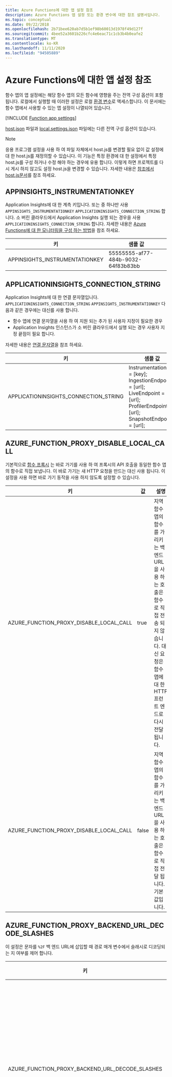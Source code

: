 ```yaml
---
title: Azure Functions에 대한 앱 설정 참조
description: Azure Functions 앱 설정 또는 환경 변수에 대한 참조 설명서입니다.
ms.topic: conceptual
ms.date: 09/22/2018
ms.openlocfilehash: 2b71bee620ab7d5b1ef98b60013d1978f49d127f
ms.sourcegitcommit: 4bee52a3601b226cfc4e6eac71c1cb3b4b0eafe2
ms.translationtype: MT
ms.contentlocale: ko-KR
ms.lasthandoff: 11/11/2020
ms.locfileid: "94505889"
---
```

# <a name="app-settings-reference-for-azure-functions"></a>Azure Functions에 대한 앱 설정 참조

함수 앱의 앱 설정에는 해당 함수 앱의 모든 함수에 영향을 주는 전역 구성 옵션이 포함됩니다. 로컬에서 실행할 때 이러한 설정은 로컬 [환경 변수](functions-run-local.md#local-settings-file)로 액세스합니다. 이 문서에는 함수 앱에서 사용할 수 있는 앱 설정이 나열되어 있습니다.

[!INCLUDE [Function app settings](../../includes/functions-app-settings.md)]

[host.json](functions-host-json.md) 파일과 [local.settings.json](functions-run-local.md#local-settings-file) 파일에는 다른 전역 구성 옵션이 있습니다.

> [!NOTE]  
> 응용 프로그램 설정을 사용 하 여 파일 자체에서 host.js를 변경할 필요 없이 값 설정에 대 한 host.js를 재정의할 수 있습니다. 이 기능은 특정 환경에 대 한 설정에서 특정 host.js를 구성 하거나 수정 해야 하는 경우에 유용 합니다. 이렇게 하면 프로젝트를 다시 게시 하지 않고도 설정 host.js을 변경할 수 있습니다. 자세한 내용은 [ 참조에서host.js문서](functions-host-json.md#override-hostjson-values)를 참조 하세요.  

## <a name="appinsights_instrumentationkey"></a>APPINSIGHTS_INSTRUMENTATIONKEY

Application Insights에 대 한 계측 키입니다. 또는 중 하나만 사용 `APPINSIGHTS_INSTRUMENTATIONKEY` `APPLICATIONINSIGHTS_CONNECTION_STRING` 합니다. 소 버린 클라우드에서 Application Insights 실행 되는 경우을 사용 `APPLICATIONINSIGHTS_CONNECTION_STRING` 합니다. 자세한 내용은 [Azure Functions에 대 한 모니터링을 구성 하는 방법](configure-monitoring.md)을 참조 하세요. 

|키|샘플 값|
|---|------------|
|APPINSIGHTS_INSTRUMENTATIONKEY|55555555-af77-484b-9032-64f83b83bb|

## <a name="applicationinsights_connection_string"></a>APPLICATIONINSIGHTS_CONNECTION_STRING

Application Insights에 대 한 연결 문자열입니다. `APPLICATIONINSIGHTS_CONNECTION_STRING` `APPINSIGHTS_INSTRUMENTATIONKEY` 다음과 같은 경우에는 대신를 사용 합니다.

+ 함수 앱에 연결 문자열을 사용 하 여 지원 되는 추가 된 사용자 지정이 필요한 경우 
+ Application Insights 인스턴스가 소 버린 클라우드에서 실행 되는 경우 사용자 지정 끝점이 필요 합니다.

자세한 내용은 [연결 문자열](../azure-monitor/app/sdk-connection-string.md)을 참조 하세요. 

|키|샘플 값|
|---|------------|
|APPLICATIONINSIGHTS_CONNECTION_STRING|InstrumentationKey = [key]; IngestionEndpoint = [url]; LiveEndpoint = [url]; ProfilerEndpoint = [url]; SnapshotEndpoint = [url];|

## <a name="azure_function_proxy_disable_local_call"></a>AZURE_FUNCTION_PROXY_DISABLE_LOCAL_CALL

기본적으로 [함수 프록시](functions-proxies.md) 는 바로 가기를 사용 하 여 프록시의 API 호출을 동일한 함수 앱의 함수로 직접 보냅니다. 이 바로 가기는 새 HTTP 요청을 만드는 대신 사용 됩니다. 이 설정을 사용 하면 바로 가기 동작을 사용 하지 않도록 설정할 수 있습니다.

|키|값|설명|
|-|-|-|
|AZURE_FUNCTION_PROXY_DISABLE_LOCAL_CALL|true|지역 함수 앱의 함수를 가리키는 백 엔드 URL을 사용 하는 호출은 함수로 직접 전송 되지 않습니다. 대신 요청은 함수 앱에 대 한 HTTP 프런트 엔드로 다시 전달 됩니다.|
|AZURE_FUNCTION_PROXY_DISABLE_LOCAL_CALL|false|지역 함수 앱의 함수를 가리키는 백 엔드 URL을 사용 하는 호출은 함수로 직접 전달 됩니다. 기본값입니다. |

## <a name="azure_function_proxy_backend_url_decode_slashes"></a>AZURE_FUNCTION_PROXY_BACKEND_URL_DECODE_SLASHES

이 설정은 문자를 `%2F` 백 엔드 URL에 삽입할 때 경로 매개 변수에서 슬래시로 디코딩되는 지 여부를 제어 합니다. 

|키|값|설명|
|-|-|-|
|AZURE_FUNCTION_PROXY_BACKEND_URL_DECODE_SLASHES|true|인코딩된 슬래시가 있는 경로 매개 변수는 디코딩됩니다. |
|AZURE_FUNCTION_PROXY_BACKEND_URL_DECODE_SLASHES|false|모든 경로 매개 변수는 기본 동작인 변경 되지 않은 상태로 전달 됩니다. |

예를 들어 도메인의 함수 앱에 대 한 proxies.js파일을 살펴보겠습니다 `myfunction.com` .

```JSON
{
    "$schema": "http://json.schemastore.org/proxies",
    "proxies": {
        "root": {
            "matchCondition": {
                "route": "/{*all}"
            },
            "backendUri": "example.com/{all}"
        }
    }
}
```

`AZURE_FUNCTION_PROXY_BACKEND_URL_DECODE_SLASHES`가로 설정 되 면 `true` URL은 `example.com/api%2ftest` 로 확인 `example.com/api/test` 됩니다. 기본적으로 URL은 변경 되지 않고 그대로 유지 됩니다 `example.com/test%2fapi` . 자세한 내용은 [함수 프록시](functions-proxies.md)를 참조 하세요.

## <a name="azure_functions_environment"></a>AZURE_FUNCTIONS_ENVIRONMENT

버전 2.x 이상 버전의 함수 런타임에서는 런타임 환경에 따라 앱 동작을 구성 합니다. [초기화 하는 동안](https://github.com/Azure/azure-functions-host/blob/dev/src/WebJobs.Script.WebHost/Program.cs#L43)이 값을 읽습니다. `AZURE_FUNCTIONS_ENVIRONMENT`는 임의의 값으로 설정할 수 있지만 [개발](/dotnet/api/microsoft.aspnetcore.hosting.environmentname.development), [준비](/dotnet/api/microsoft.aspnetcore.hosting.environmentname.staging)및 [프로덕션](/dotnet/api/microsoft.aspnetcore.hosting.environmentname.production)의 [세 가지 값](/dotnet/api/microsoft.aspnetcore.hosting.environmentname) 이 지원 됩니다. 가 `AZURE_FUNCTIONS_ENVIRONMENT` 설정 되지 않은 경우 로컬 환경 및 Azure에서 기본적으로로 설정 `Development` `Production` 됩니다. 런타임 환경을 설정 하는 대신이 설정을 사용 해야 합니다 `ASPNETCORE_ENVIRONMENT` . 

## <a name="azurefunctionsjobhost__"></a>AzureFunctionsJobHost__\*

버전 2.x 이상 버전의 함수 런타임에서는 응용 프로그램 설정이 현재 환경의 설정 [ 에host.js](functions-host-json.md) 를 재정의할 수 있습니다. 이러한 재정의는 이라는 응용 프로그램 설정으로 표현 됩니다 `AzureFunctionsJobHost__path__to__setting` . 자세한 내용은 [값에 대 한 host.js재정의](functions-host-json.md#override-hostjson-values)를 참조 하세요.

## <a name="azurewebjobsdashboard"></a>AzureWebJobsDashboard

로그를 저장하고 포털의 **모니터** 탭에 표시하기 위한 선택적인 스토리지 계정 연결 문자열입니다. 이 설정은 Azure Functions 런타임의 버전 1.x를 대상으로 하는 앱에만 유효 합니다. 스토리지 계정은 Blob, 큐 및 테이블을 지원하는 범용 계정이어야 합니다. 자세한 내용은 [스토리지 계정 요구 사항](storage-considerations.md#storage-account-requirements)을 참조하세요.

|키|샘플 값|
|---|------------|
|AzureWebJobsDashboard|DefaultEndpointsProtocol=https;AccountName=<name>;AccountKey=<key>|

> [!NOTE]
> 성능 및 환경을 향상 시키기 위해 런타임 버전 2.x 이상 버전에서는 대신 모니터링을 위해 APPINSIGHTS_INSTRUMENTATIONKEY 및 App Insights를 사용 `AzureWebJobsDashboard` 합니다.

## <a name="azurewebjobsdisablehomepage"></a>AzureWebJobsDisableHomepage

`true`는 함수 앱의 루트 URL에 표시되는 기본 방문 페이지를 사용하지 않도록 설정한다는 의미입니다. 기본값은 `false`입니다.

|키|샘플 값|
|---|------------|
|AzureWebJobsDisableHomepage|true|

이 앱 설정이 생략되거나 `false`로 설정되면 URL `<functionappname>.azurewebsites.net`에 대한 응답으로 다음 예와 유사한 페이지가 표시됩니다.

![함수 앱 방문 페이지](media/functions-app-settings/function-app-landing-page.png)

## <a name="azurewebjobsdotnetreleasecompilation"></a>AzureWebJobsDotNetReleaseCompilation

`true`는 .NET 코드를 컴파일할 때 릴리스 모드 사용을 의미합니다. `false`는 디버그 모드 사용을 의미합니다. 기본값은 `true`입니다.

|키|샘플 값|
|---|------------|
|AzureWebJobsDotNetReleaseCompilation|true|

## <a name="azurewebjobsfeatureflags"></a>AzureWebJobsFeatureFlags

사용하도록 설정할 쉼표로 구분된 베타 기능 목록입니다. 이 플래그로 사용할 수 있는 베타 기능은 프로덕션 준비가 되지 않았지만 실제로 사용하기 전에 실험적 용도로 사용할 수 있습니다.

|키|샘플 값|
|---|------------|
|AzureWebJobsFeatureFlags|feature1,feature2|

## <a name="azurewebjobssecretstoragetype"></a>AzureWebJobsSecretStorageType

키 스토리지에 사용할 리포지토리 또는 공급자를 지정합니다. 현재 지원되는 리포지토리는 Blob Storage(&quot;Blob&quot;) 및 로컬 파일 시스템(&quot;Files&quot;)입니다. 기본값은 버전 2에서는 Blob, 버전 1에서는 파일 시스템입니다.

|키|샘플 값|
|---|------------|
|AzureWebJobsSecretStorageType|Files|

## <a name="azurewebjobsstorage"></a>AzureWebJobsStorage

Azure Functions 런타임은 일반 작업에 대해이 저장소 계정 연결 문자열을 사용 합니다. 이 저장소 계정에는 키 관리, 타이머 트리거 관리 및 Event Hubs 검사점이 포함 됩니다. 스토리지 계정은 Blob, 큐 및 테이블을 지원하는 범용 계정이어야 합니다. [스토리지 계정](functions-infrastructure-as-code.md#storage-account) 및 [스토리지 계정 요구 사항](storage-considerations.md#storage-account-requirements)을 참조하세요.

|키|샘플 값|
|---|------------|
|AzureWebJobsStorage|DefaultEndpointsProtocol=https;AccountName=[name];AccountKey=[key]|

## <a name="azurewebjobs_typescriptpath"></a>AzureWebJobs_TypeScriptPath

TypeScript에 사용되는 컴파일러의 경로입니다. 필요한 경우 기본값을 재정의할 수 있습니다.

|키|샘플 값|
|---|------------|
|AzureWebJobs_TypeScriptPath|%HOME%\typescript|

## <a name="function_app_edit_mode"></a>FUNCTION\_APP\_EDIT\_MODE

Azure Portal에서 편집할 수 있는지 여부를 지정 합니다. 유효한 값은 "readwrite"및 "readonly"입니다.

|키|샘플 값|
|---|------------|
|FUNCTION\_APP\_EDIT\_MODE|readonly|

## <a name="functions_extension_version"></a>FUNCTIONS\_EXTENSION\_VERSION

이 함수 앱에 사용할 Functions 런타임의 버전입니다. 주 버전의 물결표는 해당 주 버전의 최신 버전(예: "~2")을 사용한다는 의미입니다. 동일한 주 버전의 새 버전을 사용할 수 있으면 함수 앱에 자동으로 설치됩니다. 앱을 특정 버전으로 고정하려면 전체 버전 번호(예: "2.0.12345")를 사용합니다. 기본값은 "~2"입니다. 값이 `~1`이면 앱을 런타임의 버전 1.x로 고정합니다.

|키|샘플 값|
|---|------------|
|FUNCTIONS\_EXTENSION\_VERSION|~2|

## <a name="functions_v2_compatibility_mode"></a>함수 \_ V2 \_ 호환성 \_ 모드

이 설정을 사용 하 여 함수 앱을 버전 2.x 런타임의 버전 2.x 호환 모드에서 실행할 수 있습니다. [함수 앱을 버전 2.x에서 2.x로 업그레이드 하는](functions-versions.md#migrating-from-2x-to-3x)경우 문제가 발생 하는 경우에만이 설정을 사용 합니다. 

>[!IMPORTANT]
> 이 설정은 응용 프로그램이 버전 3.x에서 올바르게 실행 되도록 업데이트 하는 동안 단기 해결 방법 으로만 사용 됩니다. 이 설정은 2.x [런타임이 지원](functions-versions.md)되는 경우에만 지원 됩니다. 이 설정을 사용 하지 않고 앱이 버전 3(sp3)에서 실행 되지 않도록 하는 문제가 발생 하는 경우 [문제를 보고](https://github.com/Azure/azure-functions-host/issues/new?template=Bug_report.md)하세요.

에서는 [함수 \_ 확장 \_ 버전이](functions-app-settings.md#functions_extension_version) 로 설정 되어야 `~3` 합니다.

|키|샘플 값|
|---|------------|
|함수 \_ V2 \_ 호환성 \_ 모드|true|

## <a name="functions_worker_process_count"></a>함수 \_ 작업자 \_ 프로세스 \_ 수

기본값을 사용 하 여 언어 작업자 프로세스의 최대 수를 지정 합니다 `1` . 허용 되는 최대 값은 `10` 입니다. 함수 호출은 언어 작업자 프로세스 간에 균등 하 게 분산 됩니다. 언어 작업자 프로세스는 함수 작업자 프로세스 수로 설정 된 개수 \_ \_ 에 도달할 때까지 10 초 마다 생성 됩니다 \_ . 여러 언어 작업자 프로세스를 사용 하는 것은 [크기 조정과](functions-scale.md)동일 하지 않습니다. 작업에 CPU 바인딩과 i/o 바인딩된 호출이 혼합 되어 있는 경우이 설정을 사용 하는 것이 좋습니다. 이 설정은 모든 non-.NET 언어에 적용 됩니다.

|키|샘플 값|
|---|------------|
|함수 \_ 작업자 \_ 프로세스 \_ 수|2|


## <a name="functions_worker_runtime"></a>FUNCTIONS\_WORKER\_RUNTIME

함수 앱에 로드할 언어 작업자 런타임입니다.  이것은 애플리케이션(예: "dotnet")에 사용되는 언어에 해당합니다. 여러 언어로 된 함수는 여러 개의 앱을 각각 해당하는 작업자 런타임 값을 사용하여 게시해야 합니다.  유효한 값은 `dotnet` (c #/f #), `node` (JavaScript/TypeScript), `java` (Java), `powershell` (PowerShell) 및 `python` (Python)입니다.

|키|샘플 값|
|---|------------|
|FUNCTIONS\_WORKER\_RUNTIME|dotnet|

## <a name="pip_extra_index_url"></a>PIP \_ 추가 \_ 인덱스 \_ URL

이 설정의 값은 Python 앱에 대 한 사용자 지정 패키지 인덱스 URL을 나타냅니다. 추가 패키지 인덱스에 있는 사용자 지정 종속성을 사용 하 여 원격 빌드를 실행 해야 하는 경우이 설정을 사용 합니다.   

|키|샘플 값|
|---|------------|
|PIP \_ 추가 \_ 인덱스 \_ URL|http://my.custom.package.repo/simple |

자세한 내용은 Python 개발자 참조의 [사용자 지정 종속성](functions-reference-python.md#remote-build-with-extra-index-url) 을 참조 하세요.

## <a name="scale_controller_logging_enable"></a>크기 조정 \_ 컨트롤러 \_ 로깅 \_ 사용

_이 설정은 현재 미리 보기로 있습니다._  

이 설정은 Azure Functions 크기 조정 컨트롤러의 로깅을 제어 합니다. 자세한 내용은 [컨트롤러 로그 크기 조정](functions-monitoring.md#scale-controller-logs)을 참조 하세요.

|키|샘플 값|
|-|-|
|SCALE_CONTROLLER_LOGGING_ENABLE|AppInsights: 자세한 정보 표시|

이 키의 값은 다음과 같이 정의 된 형식으로 제공 됩니다 `<DESTINATION>:<VERBOSITY>` .

[!INCLUDE [functions-scale-controller-logging](../../includes/functions-scale-controller-logging.md)]

## <a name="website_contentazurefileconnectionstring"></a>웹 사이트 \_ CONTENTAZUREFILECONNECTIONSTRING

소비 & 프리미엄 요금제에만 해당 합니다. 함수 앱 코드 및 구성이 저장된 스토리지 계정의 연결 문자열입니다. [함수 앱 만들기](functions-infrastructure-as-code.md#create-a-function-app)를 참조하세요.

|키|샘플 값|
|---|------------|
|WEBSITE_CONTENTAZUREFILECONNECTIONSTRING|DefaultEndpointsProtocol=https;AccountName=[name];AccountKey=[key]|

## <a name="website_contentovervnet"></a>웹 사이트 \_ CONTENT과잉 VNET

프리미엄 요금제에만 해당 합니다. 값을 `1` 사용 하면 저장소 계정이 가상 네트워크로 제한 된 경우 함수 앱의 크기를 조정할 수 있습니다. 저장소 계정을 가상 네트워크로 제한할 때이 설정을 사용 하도록 설정 해야 합니다. 자세히 알아보려면 [가상 네트워크로 저장소 계정 제한](functions-networking-options.md#restrict-your-storage-account-to-a-virtual-network-preview)을 참조 하세요. 

|키|샘플 값|
|---|------------|
|WEBSITE_CONTENTOVERVNET|1|

## <a name="website_contentshare"></a>WEBSITE\_CONTENTSHARE

소비 & 프리미엄 요금제에만 해당 합니다. 함수 앱 코드 및 구성에 대한 파일 경로입니다. Used with WEBSITE_CONTENTAZUREFILECONNECTIONSTRING. 기본값은 함수 앱 이름으로 시작하는 고유한 문자열입니다. [함수 앱 만들기](functions-infrastructure-as-code.md#create-a-function-app)를 참조하세요.

|키|샘플 값|
|---|------------|
|WEBSITE_CONTENTSHARE|functionapp091999e2|

## <a name="website_max_dynamic_application_scale_out"></a>WEBSITE\_MAX\_DYNAMIC\_APPLICATION\_SCALE\_OUT

함수 앱이 확장할 수 있는 최대 인스턴스 수입니다. 기본값은 무제한입니다.

> [!IMPORTANT]
> 이 설정은 미리 보기로 제공 됩니다.  [Function max scale out에 대 한 응용 프로그램 속성이](./functions-scale.md#limit-scale-out) 추가 되었으며 확장을 제한 하는 데 권장 되는 방법입니다.

|키|샘플 값|
|---|------------|
|WEBSITE\_MAX\_DYNAMIC\_APPLICATION\_SCALE\_OUT|5|

## <a name="website_node_default_version"></a>WEBSITE\_NODE\_DEFAULT_VERSION

_Windows에만 해당 합니다._  
Windows에서 함수 앱을 실행할 때 사용할 Node.js 버전을 설정 합니다. 물결표 (~)를 사용 하 여 런타임에서 대상 주 버전의 사용 가능한 최신 버전을 사용 하도록 해야 합니다. 예를 들어로 설정 하면 `~10` 최신 버전의 Node.js 10이 사용 됩니다. 주 버전의 대상이 물결표 인 경우 부 버전을 수동으로 업데이트 하지 않아도 됩니다. 

|키|샘플 값|
|---|------------|
|WEBSITE\_NODE\_DEFAULT_VERSION|~ 10|

## <a name="website_run_from_package"></a>WEBSITE\_RUN\_FROM\_PACKAGE

탑재된 패키지 파일에서 함수 앱을 실행하도록 설정합니다.

|키|샘플 값|
|---|------------|
|WEBSITE\_RUN\_FROM\_PACKAGE|1|

유효한 값은 배포 패키지 파일의 위치를 확인하는 URL이거나 `1`입니다. `1`로 설정하면 패키지는 `d:\home\data\SitePackages` 폴더에 있어야 합니다. 이 설정으로 zip 배포를 사용하면 패키지가 자동으로 이 위치에 업로드됩니다. 미리 보기에서 이 설정은 `WEBSITE_RUN_FROM_ZIP`으로 명명되었습니다. 자세한 내용은 [패키지 파일에서 Functions 실행](run-functions-from-deployment-package.md)을 참조하세요.

## <a name="website_time_zone"></a>웹 사이트 \_ 표준 \_ 시간대

함수 앱에 대 한 표준 시간대를 설정할 수 있습니다. 

|키|OS|샘플 값|
|---|--|------------|
|웹 사이트 \_ 표준 \_ 시간대|Windows|동부 표준시|
|웹 사이트 \_ 표준 \_ 시간대|Linux|아메리카/New_York|

[!INCLUDE [functions-timezone](../../includes/functions-timezone.md)]

## <a name="next-steps"></a>다음 단계

[앱 설정 업데이트 방법 알아보기](functions-how-to-use-azure-function-app-settings.md#settings)

[host.json 파일의 전역 설정 보기](functions-host-json.md)

[App Service 앱에 대한 다른 앱 설정 보기](https://github.com/projectkudu/kudu/wiki/Configurable-settings)
